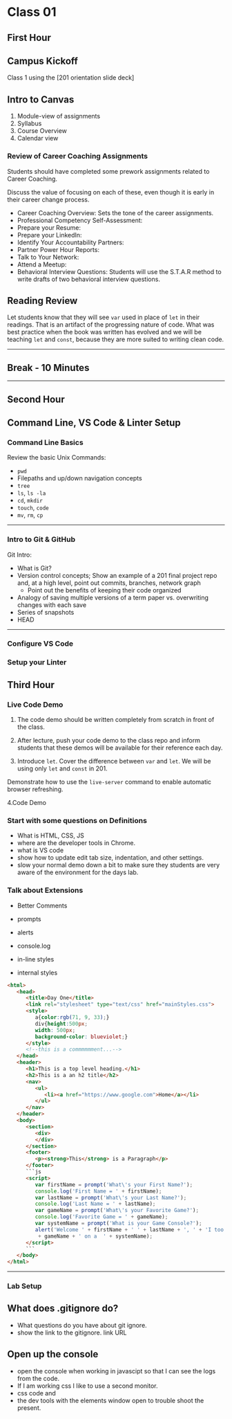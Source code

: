 # Class 01

## First Hour

## Campus Kickoff

Class 1 using the [201 orientation slide deck]

## Intro to Canvas

1. Module-view of assignments
1. Syllabus
1. Course Overview
1. Calendar view

### Review of Career Coaching Assignments

Students should have completed some prework assignments related to Career Coaching.

Discuss the value of focusing on each of these, even though it is early in
 their career change process.

- Career Coaching Overview: Sets the tone of the career assignments.
- Professional Competency Self-Assessment:
- Prepare your Resume:
- Prepare your LinkedIn:
- Identify Your Accountability Partners:
- Partner Power Hour Reports:
- Talk to Your Network:
- Attend a Meetup:
- Behavioral Interview Questions: Students will use the S.T.A.R method
 to write drafts of two behavioral interview questions.

## Reading Review

Let students know that they will see `var` used in place of `let`
in their readings. That is an artifact of the progressing nature of code.
 What
 was best practice when the book was written has evolved and we will be teaching `let` and `const`, because they are more suited to writing clean code.

---

## Break - 10 Minutes

---

## Second Hour

## Command Line, VS Code & Linter Setup

### Command Line Basics

Review the basic Unix Commands:

- `pwd`
- Filepaths and up/down navigation concepts
- `tree`
- `ls`, `ls -la`
- `cd`, `mkdir`
- `touch`, `code`
- `mv`, `rm`, `cp`

---

### Intro to Git & GitHub

Git Intro:

- What is Git?
- Version control concepts; Show an example of a 201 final project repo and, at
 a high level, point out commits, branches, network graph
    - Point out the benefits of keeping their code organized
- Analogy of saving multiple versions of a term paper vs. overwriting changes
 with each save
- Series of snapshots
- HEAD

---

### Configure VS Code

### Setup your Linter

## Third Hour

### Live Code Demo

1. The code demo should be written completely from scratch in front of the class.
2. After lecture, push your code demo to the class repo and inform students that
 these demos will be available for their reference each day.

3. Introduce `let`.
Cover the difference between `var` and `let`.
We will be using only `let` and `const` in 201.

Demonstrate how to use the `live-server` command to enable automatic browser refreshing.

4.Code Demo

### Start with some questions on Definitions

- What is HTML, CSS, JS
- where are the developer tools in Chrome.
- what is VS code
- show how to update edit tab size, indentation, and other settings.
- slow your normal demo down a bit to make sure they students are very
 aware of the environment for the days lab.

### Talk about Extensions

- Better Comments

- prompts
- alerts
- console.log
- in-line styles
- internal styles

```html
<html>
   <head>
      <title>Day One</title>
      <link rel="stylesheet" type="text/css" href="mainStyles.css">
      <style>
         a{color:rgb(71, 9, 33);}
         div{height:500px;
         width: 500px;
         background-color: blueviolet;}
      </style>
      <!--this is a commmmmment...-->
   </head>
   <header>
      <h1>This is a top level heading.</h1>
      <h2>This is a an h2 title</h2>
      <nav>
         <ul>
            <li><a href="https://www.google.com">Home</a></li>
         </ul>
      </nav>
   </header>
   <body>
      <section>
         <div>
         </div>
      </section>
      <footer>
         <p><strong>This</strong> is a Paragraph</p>
      </footer>
      ```js
      <script>
         var firstName = prompt('What\'s your First Name?');
         console.log('First Name = ' + firstName);
         var lastName = prompt('What\'s your Last Name?');
         console.log('Last Name = ' + lastName);
         var gameName = prompt('What\'s your Favorite Game?');
         console.log('Favorite Game = ' + gameName);
         var systemName = prompt('What is your Game Console?');
         alert('Welcome ' + firstName + ' ' + lastName + ', ' + 'I too play '
          + gameName + ' on a  ' + systemName);
      </script>
      ```
   </body>
</html>

 ```

---

### Lab Setup

## What does .gitignore do?

- What questions do you have about git ignore.
- show the link to the gitignore. link URL

## Open up the console

- open the console when working in javascipt so that I can see the logs from
 the code.
- If I am working css I like to use a second monitor.
- css code and
- the dev tools with the elements window open to trouble shoot the present.
